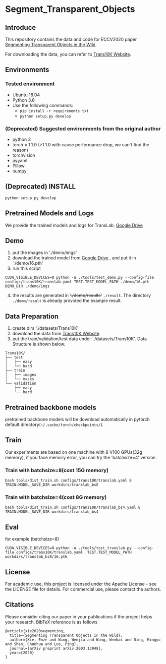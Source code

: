 # Segment_Transparent_Objects
## Introduce
This repository contains the data and code for ECCV2020 paper [Segmenting Transparent Objects in the Wild](https://arxiv.org/abs/2003.13948).

For downloading the data, you can refer to [Trans10K Website](https://xieenze.github.io/projects/TransLAB/TransLAB.html).


## Environments
### Tested environment
- Ubuntu 18.04
- Python 3.6
- Use the following commands:
  - `pip install -r requirements.txt`
  - `python setup.py develop`


### (Deprecated) Suggested environments from the original author
- python 3
- torch = 1.1.0 (>1.1.0 with cause performance drop, we can't find the reason)
- torchvision
- pyyaml
- Pillow
- numpy

## (Deprecated) INSTALL

```
python setup.py develop
```
## Pretrained Models and Logs
We provide the trained models and logs for TransLab.
[Google Drive](https://drive.google.com/drive/folders/1yJMEB4rNKIZt5IWL13Nn-YwckrvAPNuz?usp=sharing)

## Demo
1. put the images in './demo/imgs'
2. download the trained model from [Google Drive](https://drive.google.com/drive/folders/1yJMEB4rNKIZt5IWL13Nn-YwckrvAPNuz?usp=sharing)
, and put it in './demo/16.pth'
3. run this script
```
CUDA_VISIBLE_DEVICES=0 python -u ./tools/test_demo.py --config-file configs/trans10K/translab.yaml TEST.TEST_MODEL_PATH ./demo/16.pth  DEMO_DIR ./demo/imgs
```
4. the results are generated in ~~'./demo/results'~~ `./result`. The directory `./demo/result` is already provided the example result.


## Data Preparation
1. create dirs './datasets/Trans10K'
2. download the data from [Trans10K Website](https://xieenze.github.io/projects/TransLAB/TransLAB.html).
3. put the train/validation/test data under './datasets/Trans10K'. Data Structure is shown below.
```
Trans10K/
├── test
│   ├── easy
│   └── hard
├── train
│   ├── images
│   └── masks
└── validation
    ├── easy
    └── hard
```
## Pretrained backbone models 

pretrained backbone models will be download automatically in pytorch default directory(```~/.cache/torch/checkpoints/```).

## Train
Our experiments are based on one machine with 8 V100 GPUs(32g memory), if you face memory error, you can try the 'batchsize=4' version.
### Train with batchsize=8(cost 15G memory)
```
bash tools/dist_train.sh configs/trans10K/translab.yaml 8 TRAIN.MODEL_SAVE_DIR workdirs/translab_bs8
```
### Train with batchsize=4(cost 8G memory)
```
bash tools/dist_train.sh configs/trans10K/translab_bs4.yaml 8 TRAIN.MODEL_SAVE_DIR workdirs/translab_bs4
```

## Eval
for example (batchsize=8)
```
CUDA_VISIBLE_DEVICES=0 python -u ./tools/test_translab.py --config-file configs/trans10K/translab.yaml  TEST.TEST_MODEL_PATH workdirs/translab_bs8/16.pth
```

## License

For academic use, this project is licensed under the Apache License - see the LICENSE file for details. For commercial use, please contact the authors. 

## Citations
Please consider citing our paper in your publications if the project helps your research. BibTeX reference is as follows.

```
@article{xie2020segmenting,
  title={Segmenting Transparent Objects in the Wild},
  author={Xie, Enze and Wang, Wenjia and Wang, Wenhai and Ding, Mingyu and Shen, Chunhua and Luo, Ping},
  journal={arXiv preprint arXiv:2003.13948},
  year={2020}
}
```
